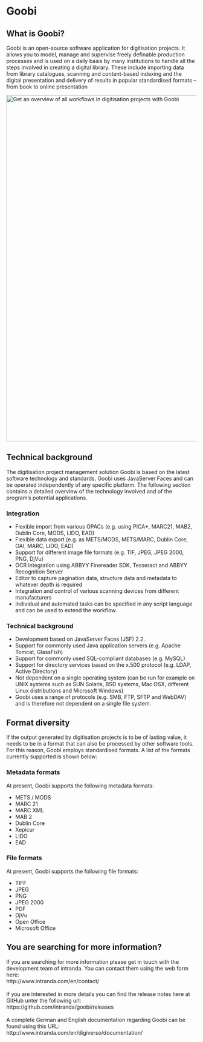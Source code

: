 # Goobi
<h2 class="title"><span>What is Goobi?</span></h2>
<p>Goobi is an open-source software application for digitisation projects. It allows you to model, manage and supervise freely definable production processes and is used on a daily basis by many institutions to handle all the steps involved in creating a digital library. These include importing data from library catalogues, scanning and content-based indexing and the digital presentation and delivery of results in popular standardised formats &#8211; from book to online presentation</p>
<a href="http://www.intranda.com/wp-content/uploads/2015/05/goobi_history_21_processes_en.png"><img class="alignleft size-large wp-image-4169" src="http://www.intranda.com/wp-content/uploads/2015/05/960x914xgoobi_history_21_processes_en-1024x975.png.pagespeed.ic.3EPI-3eptW.png" alt="Get an overview of all workflows in digitisation projects with Goobi" width="960" height="914" srcset="http://www.intranda.com/wp-content/uploads/2015/05/goobi_history_21_processes_en-300x286.png 300w, http://www.intranda.com/wp-content/uploads/2015/05/goobi_history_21_processes_en-1024x975.png 1024w, http://www.intranda.com/wp-content/uploads/2015/05/goobi_history_21_processes_en.png 1350w" sizes="(max-width: 960px) 100vw, 960px" pagespeed_url_hash="4016300423" onload="pagespeed.CriticalImages.checkImageForCriticality(this);"/></a>
<h2 class="title"><span>Technical background</span></h2>
<p>The digitisation project management solution Goobi is based on the latest software technology and standards. Goobi uses JavaServer Faces and can be operated independently of any specific platform. The following section contains a detailed overview of the technology involved and of the program’s potential applications.</p>
<h3 class="title"><span>Integration</span></h3>
<ul>
<li>Flexible import from various OPACs (e.g. using PICA+, MARC21, MAB2, Dublin Core, MODS, LIDO, EAD)</li>
<li>Flexible data export (e.g. as METS/MODS, METS/MARC, Dublin Core, OAI, MARC, LIDO, EAD)</li>
<li>Support for different image file formats (e.g. TIF, JPEG, JPEG 2000, PNG, DjVu)</li>
<li>OCR integration using ABBYY Finereader SDK, Tesseract and ABBYY Recognition Server</li>
<li>Editor to capture pagination data, structure data and metadata to whatever depth is required</li>
<li>Integration and control of various scanning devices from different manufacturers</li>
<li>Individual and automated tasks can be specified in any script language and can be used to extend the workflow.</li>
</ul>
<h3 class="title"><span>Technical background</span></h3>
<ul>
<li>Development based on JavaServer Faces (JSF) 2.2.</li>
<li>Support for commonly used Java application servers (e.g. Apache Tomcat, GlassFish)</li>
<li>Support for commonly used SQL-compliant databases (e.g. MySQL)</li>
<li>Support for directory services based on the x.500 protocol (e.g. LDAP, Active Directory)</li>
<li>Not dependent on a single operating system (can be run for example on UNIX systems such as SUN Solaris, BSD systems, Mac OSX, different Linux distributions and Microsoft Windows)</li>
<li> Goobi uses a range of protocols (e.g. SMB, FTP, SFTP and WebDAV) and is therefore not dependent on a single file system.</li>
</ul>
<h2 class="title"><span>Format diversity</span></h2>
<p>If the output generated by digitisation projects is to be of lasting value, it needs to be in a format that can also be processed by other software tools. For this reason, Goobi employs standardised formats. A list of the formats currently supported is shown below:</p>
<h3 class="title"><span>Metadata formats</span></h3>
At present, Goobi supports the following metadata formats:</p>
<ul>
<li>METS / MODS</li>
<li>MARC 21</li>
<li>MARC XML</li>
<li>MAB 2</li>
<li>Dublin Core</li>
<li>Xepicur</li>
<li>LIDO</li>
<li>EAD</li>
</ul>
<p></p></div>
<h3 class="title"><span>File formats</span></h3>
<div class="panel" id="panel9855448752"><p>At present, Goobi supports the following file formats:</p>
<ul>
<li>TIFF</li>
<li>JPEG</li>
<li>PNG</li>
<li>JPEG 2000</li>
<li>PDF</li>
<li>DjVu</li>
<li>Open Office</li>
<li>Microsoft Office</li>
</ul>
<p></p></div></div></div>
</div>

<h2 class="title"><span>You are searching for more information?</span></h2>
If you are searching for more information please get in touch with the development team of intranda. You can contact them using the web form here: <br/>http://www.intranda.com/en/contact/
<br/><br/>
If you are interested in more details you can find the release notes here at GitHub unter the following url:<br/>
https://github.com/intranda/goobi/releases
<br/><br/>
A complete German and English documentation regarding Goobi can be found using this URL:<br/>
http://www.intranda.com/en/digiverso/documentation/
